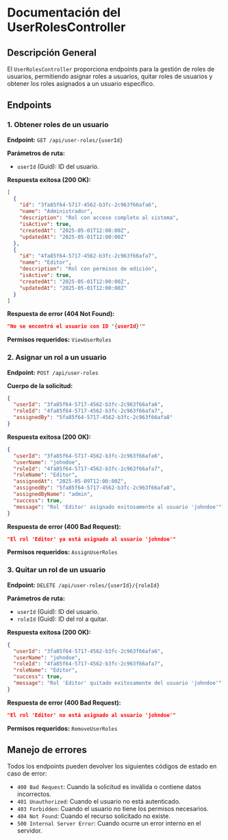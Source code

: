 # Documentación del UserRolesController

## Descripción General
El `UserRolesController` proporciona endpoints para la gestión de roles de usuarios, permitiendo asignar roles a usuarios, quitar roles de usuarios y obtener los roles asignados a un usuario específico.

## Endpoints

### 1. Obtener roles de un usuario
**Endpoint:** `GET /api/user-roles/{userId}`

**Parámetros de ruta:**
- `userId` (Guid): ID del usuario.

**Respuesta exitosa (200 OK):**
```json
[
  {
    "id": "3fa85f64-5717-4562-b3fc-2c963f66afa6",
    "name": "Administrador",
    "description": "Rol con acceso completo al sistema",
    "isActive": true,
    "createdAt": "2025-05-01T12:00:00Z",
    "updatedAt": "2025-05-01T12:00:00Z"
  },
  {
    "id": "4fa85f64-5717-4562-b3fc-2c963f66afa7",
    "name": "Editor",
    "description": "Rol con permisos de edición",
    "isActive": true,
    "createdAt": "2025-05-01T12:00:00Z",
    "updatedAt": "2025-05-01T12:00:00Z"
  }
]
```

**Respuesta de error (404 Not Found):**
```json
"No se encontró el usuario con ID '{userId}'"
```

**Permisos requeridos:** `ViewUserRoles`

### 2. Asignar un rol a un usuario
**Endpoint:** `POST /api/user-roles`

**Cuerpo de la solicitud:**
```json
{
  "userId": "3fa85f64-5717-4562-b3fc-2c963f66afa6",
  "roleId": "4fa85f64-5717-4562-b3fc-2c963f66afa7",
  "assignedBy": "5fa85f64-5717-4562-b3fc-2c963f66afa8"
}
```

**Respuesta exitosa (200 OK):**
```json
{
  "userId": "3fa85f64-5717-4562-b3fc-2c963f66afa6",
  "userName": "johndoe",
  "roleId": "4fa85f64-5717-4562-b3fc-2c963f66afa7",
  "roleName": "Editor",
  "assignedAt": "2025-05-09T12:00:00Z",
  "assignedBy": "5fa85f64-5717-4562-b3fc-2c963f66afa8",
  "assignedByName": "admin",
  "success": true,
  "message": "Rol 'Editor' asignado exitosamente al usuario 'johndoe'"
}
```

**Respuesta de error (400 Bad Request):**
```json
"El rol 'Editor' ya está asignado al usuario 'johndoe'"
```

**Permisos requeridos:** `AssignUserRoles`

### 3. Quitar un rol de un usuario
**Endpoint:** `DELETE /api/user-roles/{userId}/{roleId}`

**Parámetros de ruta:**
- `userId` (Guid): ID del usuario.
- `roleId` (Guid): ID del rol a quitar.

**Respuesta exitosa (200 OK):**
```json
{
  "userId": "3fa85f64-5717-4562-b3fc-2c963f66afa6",
  "userName": "johndoe",
  "roleId": "4fa85f64-5717-4562-b3fc-2c963f66afa7",
  "roleName": "Editor",
  "success": true,
  "message": "Rol 'Editor' quitado exitosamente del usuario 'johndoe'"
}
```

**Respuesta de error (400 Bad Request):**
```json
"El rol 'Editor' no está asignado al usuario 'johndoe'"
```

**Permisos requeridos:** `RemoveUserRoles`

## Manejo de errores
Todos los endpoints pueden devolver los siguientes códigos de estado en caso de error:

- `400 Bad Request`: Cuando la solicitud es inválida o contiene datos incorrectos.
- `401 Unauthorized`: Cuando el usuario no está autenticado.
- `403 Forbidden`: Cuando el usuario no tiene los permisos necesarios.
- `404 Not Found`: Cuando el recurso solicitado no existe.
- `500 Internal Server Error`: Cuando ocurre un error interno en el servidor.
